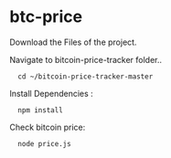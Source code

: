 # btc-price
Download the Files of the project.

Navigate to bitcoin-price-tracker folder..
```
  cd ~/bitcoin-price-tracker-master
  ```
Install Dependencies :
```
  npm install
```
Check bitcoin price:
```
  node price.js
```
